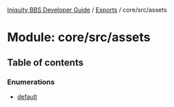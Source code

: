 [Iniquity BBS Developer Guide](../README.md) / [Exports](../modules.md) / core/src/assets

# Module: core/src/assets

## Table of contents

### Enumerations

- [default](../enums/core_src_assets.default.md)
